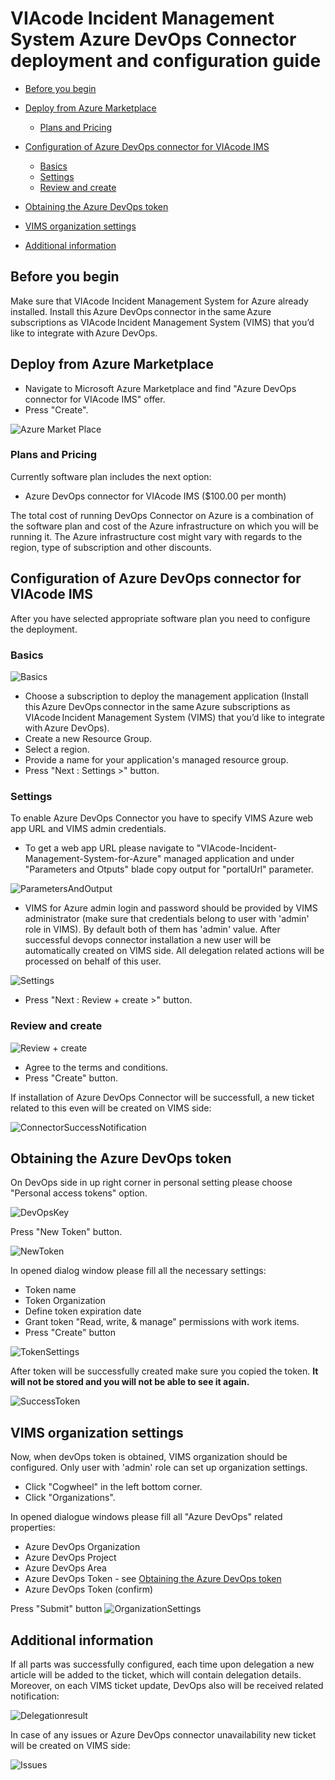 # VIAcode Incident Management System Azure DevOps Connector deployment and configuration guide
<!-- TOC -->
- [Before you begin](#before-you-begin)
- [Deploy from Azure Marketplace](#deploy-from-azure-marketplace)
  - [Plans and Pricing](#plans-and-pricing)

- [Configuration of Azure DevOps connector for VIAcode IMS](#configuration-of-azure-devops-connector-for-viacode-ims)
  - [Basics](#basics)
  - [Settings](#settings)
  - [Review and create](#review-and-create)

- [Obtaining the Azure DevOps token](#obtaining-the-azure-devops-token)

- [VIMS organization settings](#vims-organization-settings)

- [Additional information](#additional-information)

<!-- TOC END -->

## Before you begin

Make sure that VIAcode Incident Management System for Azure already installed.
Install this Azure DevOps connector in the same Azure subscriptions as VIAcode Incident Management System (VIMS) that you’d like to integrate with Azure DevOps.

## Deploy from Azure Marketplace

- Navigate to Microsoft Azure Marketplace and find "Azure DevOps connector for VIAcode IMS" offer.
- Press "Create".

![Azure Market Place](./media/devOpsConnector/marketOffer.png)

### Plans and Pricing

Currently software plan includes the next option:

- Azure DevOps connector for VIAcode IMS ($100.00 per month)

The total cost of running DevOps Connector on Azure is a combination of the software plan and cost of the Azure infrastructure on which you will be running it. The Azure infrastructure cost might vary with regards to the region, type of subscription and other discounts.

## Configuration of Azure DevOps connector for VIAcode IMS

After you have selected appropriate software plan you need to configure the deployment.

### Basics

![Basics](./media/devOpsConnector/basics.png)

- Choose a subscription to deploy the management application (Install this Azure DevOps connector in the same Azure subscriptions as VIAcode Incident Management System (VIMS) that you’d like to integrate with Azure DevOps).
- Create a new Resource Group.
- Select a region.
- Provide a name for your application's managed resource group.
- Press "Next : Settings >" button.

### Settings

To enable Azure DevOps Connector you have to specify VIMS Azure web app URL and VIMS admin credentials.

- To get a web app URL please navigate to "VIAcode-Incident-Management-System-for-Azure" managed application and under "Parameters and Otputs" blade copy output for "portalUrl" parameter.

![ParametersAndOutput](./media/devOpsConnector/paramOutput.png)

- VIMS for Azure admin login and password should be provided by VIMS administrator (make sure that credentials belong to user with 'admin' role in VIMS). By default both of them has 'admin' value.
After successful devops connector installation a new user will be automatically created on VIMS side. All delegation related actions will be processed on behalf of this user.

![Settings](./media/devOpsConnector/settings.png)

- Press "Next : Review + create >" button.

### Review and create

![Review + create](./media/devOpsConnector/reviewCreate.png)

- Agree to the terms and conditions.
- Press "Create" button.

If installation of Azure DevOps Connector will be successfull, a new ticket related to this even will be created on VIMS side:

![ConnectorSuccessNotification](./media/devOpsConnector/connectorSuccessNotification.png)

## Obtaining the Azure DevOps token

On DevOps side in up right corner in personal setting please choose "Personal access tokens" option.

![DevOpsKey](./media/devOpsConnector/devOpsKey.png)

Press "New Token" button.

![NewToken](./media/devOpsConnector/newToken.png)

In opened dialog window please fill all the necessary settings:

- Token name
- Token Organization
- Define token expiration date
- Grant token "Read, write, & manage" permissions with work items.
- Press "Create" button

![TokenSettings](./media/devOpsConnector/tokenSettings.png)

After token will be successfully created make sure you copied the token. **It will not be stored and you will not be able to see it again.**

![SuccessToken](./media/devOpsConnector/successToken.png)

## VIMS organization settings

Now, when devOps token is obtained, VIMS organization should be configured. Only user with 'admin' role can set up organization settings.

- Click "Cogwheel" in the left bottom corner.
- Click "Organizations".

In opened dialogue windows please fill all "Azure DevOps" related properties:

- Azure DevOps Organization
- Azure DevOps Project
- Azure DevOps Area
- Azure DevOps Token - see [Obtaining the Azure DevOps token](#obtaining-the-azure-devops-token)
- Azure DevOps Token (confirm)

Press "Submit" button
![OrganizationSettings](./media/devOpsConnector/organizationSettings.png)

## Additional information

If all parts was successfully configured, each time upon delegation a new article will be added to the ticket, which will contain delegation details. Moreover, on each VIMS ticket update, DevOps also will be received related notification:

![Delegationresult](./media/devOpsConnector/delegationResult.png)

In case of any issues or Azure DevOps connector unavailability new ticket will be created on VIMS side:

![Issues](./media/devOpsConnector/issues.png)
